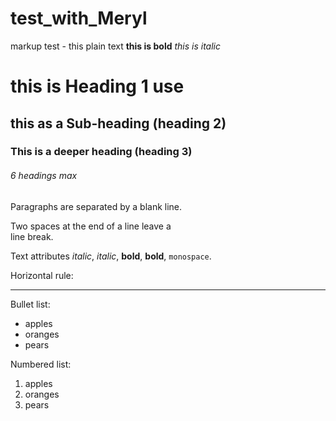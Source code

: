 # test_with_Meryl
markup test - this plain text
**this is bold**
*this is italic*
# this is Heading 1 use #

## this as a Sub-heading (heading 2)

### This is a deeper heading (heading 3)

###### 6 headings max
 
Paragraphs are separated
by a blank line.

Two spaces at the end of a line leave a  
line break.

Text attributes _italic_, *italic*, __bold__, **bold**, `monospace`.

Horizontal rule:

---

Bullet list:

  * apples
  * oranges
  * pears

Numbered list:

  1. apples
  2. oranges
  3. pears

